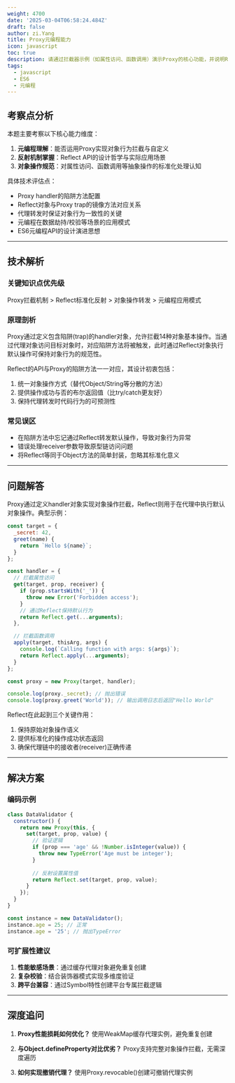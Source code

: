 ```yaml
---
weight: 4700
date: '2025-03-04T06:58:24.484Z'
draft: false
author: zi.Yang
title: Proxy元编程能力
icon: javascript
toc: true
description: 请通过拦截器示例（如属性访问、函数调用）演示Proxy的核心功能，并说明Reflect对象在代理操作中的协同作用及设计初衷。
tags:
  - javascript
  - ES6
  - 元编程
---
```


## 考察点分析

本题主要考察以下核心能力维度：

1. **元编程理解**：能否运用Proxy实现对象行为拦截与自定义
2. **反射机制掌握**：Reflect API的设计哲学与实际应用场景
3. **对象操作规范**：对属性访问、函数调用等抽象操作的标准化处理认知

具体技术评估点：

- Proxy handler的陷阱方法配置
- Reflect对象与Proxy trap的镜像方法对应关系
- 代理转发时保证对象行为一致性的关键
- 元编程在数据劫持/校验等场景的应用模式
- ES6元编程API的设计演进思想

---

## 技术解析

### 关键知识点优先级

Proxy拦截机制 > Reflect标准化反射 > 对象操作转发 > 元编程应用模式

### 原理剖析

Proxy通过定义包含陷阱(trap)的handler对象，允许拦截14种对象基本操作。当通过代理对象访问目标对象时，对应陷阱方法将被触发，此时通过Reflect对象执行默认操作可保持对象行为的规范性。

Reflect的API与Proxy的陷阱方法一一对应，其设计初衷包括：

1. 统一对象操作方式（替代Object/String等分散的方法）
2. 提供操作成功与否的布尔返回值（比try/catch更友好）
3. 保持代理转发时代码行为的可预测性

### 常见误区

- 在陷阱方法中忘记通过Reflect转发默认操作，导致对象行为异常
- 错误处理receiver参数导致原型链访问问题
- 将Reflect等同于Object方法的简单封装，忽略其标准化意义

---

## 问题解答

Proxy通过定义handler对象实现对象操作拦截，Reflect则用于在代理中执行默认对象操作。典型示例：

```javascript
const target = {
  _secret: 42,
  greet(name) {
    return `Hello ${name}`;
  }
};

const handler = {
  // 拦截属性访问
  get(target, prop, receiver) {
    if (prop.startsWith('_')) {
      throw new Error('Forbidden access');
    }
    // 通过Reflect保持默认行为
    return Reflect.get(...arguments);
  },

  // 拦截函数调用
  apply(target, thisArg, args) {
    console.log(`Calling function with args: ${args}`);
    return Reflect.apply(...arguments);
  }
};

const proxy = new Proxy(target, handler);

console.log(proxy._secret); // 抛出错误
console.log(proxy.greet('World')); // 输出调用日志后返回"Hello World"
```

Reflect在此起到三个关键作用：

1. 保持原始对象操作语义
2. 提供标准化的操作成功状态返回
3. 确保代理链中的接收者(receiver)正确传递

---

## 解决方案

### 编码示例

```javascript
class DataValidator {
  constructor() {
    return new Proxy(this, {
      set(target, prop, value) {
        // 验证逻辑
        if (prop === 'age' && !Number.isInteger(value)) {
          throw new TypeError('Age must be integer');
        }
        
        // 反射设置属性值
        return Reflect.set(target, prop, value);
      }
    });
  }
}

const instance = new DataValidator();
instance.age = 25; // 正常
instance.age = '25'; // 抛出TypeError
```

### 可扩展性建议

1. **性能敏感场景**：通过缓存代理对象避免重复创建
2. **复杂校验**：结合装饰器模式实现多维度验证
3. **跨平台兼容**：通过Symbol特性创建平台专属拦截逻辑

---

## 深度追问

1. **Proxy性能损耗如何优化？**
   使用WeakMap缓存代理实例，避免重复创建

2. **与Object.defineProperty对比优劣？**
   Proxy支持完整对象操作拦截，无需深度遍历

3. **如何实现撤销代理？**
   使用Proxy.revocable()创建可撤销代理实例
